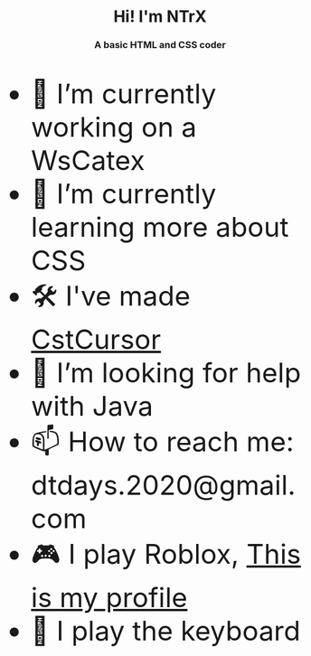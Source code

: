 ### <h1 text align="center">Hi! I'm NTrX</h1>
<h3 text align="center"> A basic HTML and CSS coder</h3><br>

<p><font size="120px"><ul>
<li> 🔭 I’m currently working on a WsCatex</li>
<li> 🌱 I’m currently learning more about CSS</li>
<li> 🛠️ I've made <a href="https://github.com/ENTIREX64/CstCursor">CstCursor</a>
<li> 🤔 I’m looking for help with Java</li>
<li> 📫 How to reach me: dtdays.2020@gmail.com</li>
<li> 🎮 I play Roblox, <a href="https://www.roblox.com/users/3187627219/profile">This is my profile</a></li>
<li> 🎹 I play the keyboard</li>
</ul></font></p>
</p>

